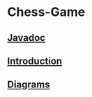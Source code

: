 # Chess-Game

## [Javadoc](./javadoc/index.html)

## [Introduction](./content/text/introduction.md)

## [Diagrams](./content/diagrams/index.md)
 